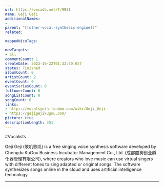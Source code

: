 ```yaml
---
url: https://vocadb.net/T/9931
name: Geji Geji
additionalNames: 
- 
parent: "[[other-vocal-synthesis-engine]]"
related:

mappedNicoTags:

newTargets:
- all
commentCount: 1
createDate: 2023-10-22T01:33:40.057
status: Finished
albumCount: 0
artistCount: 2
eventCount: 0
eventSeriesCount: 0
followerCount: 6
songListCount: 0
songCount: 0
links: 
- https://vocalsynth.fandom.com/wiki/Geji_Geji
- https://gejigejikugou.com/
picture: true
descriptionLength: 351
---
```


#Vocalists

Geji Geji (歌叽歌叽) is a free singing voice synthesis software developed by Chengdu KuGou Business Incubator Management Co., Ltd.
(成都酷狗创业孵化器管理有限公司), where creators who love music can use virtual singers with different tones to sing adapted or original songs. The software synthesizes songs online in the cloud and uses artificial intelligence technology.

---


